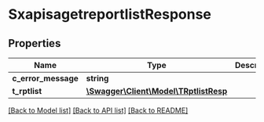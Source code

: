 # SxapisagetreportlistResponse

## Properties
Name | Type | Description | Notes
------------ | ------------- | ------------- | -------------
**c_error_message** | **string** |  | [optional] 
**t_rptlist** | [**\Swagger\Client\Model\TRptlistResp**](TRptlistResp.md) |  | [optional] 

[[Back to Model list]](../README.md#documentation-for-models) [[Back to API list]](../README.md#documentation-for-api-endpoints) [[Back to README]](../README.md)


